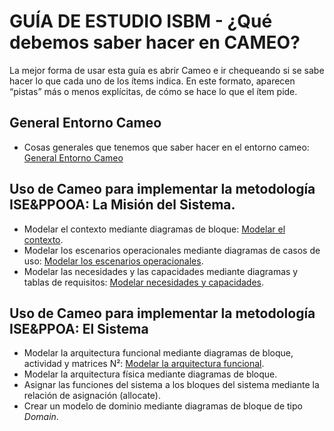 # GUÍA DE ESTUDIO ISBM - ¿Qué debemos saber hacer en CAMEO?

La mejor forma de usar esta guía es abrir Cameo e ir chequeando si se sabe hacer
lo que cada uno de los ítems indica. En este formato, aparecen “pistas” más o
menos explícitas, de cómo se hace lo que el ítem pide.

## General Entorno Cameo

*   Cosas generales que tenemos que saber hacer en el entorno cameo: [General Entorno Cameo](https://github.com/lmtanco/isbm-guia-de-estudio-cameo/blob/main/general-entorno-cameo.md)

## Uso de Cameo para implementar la metodología ISE&PPOOA: La Misión del Sistema. 

*   Modelar el contexto mediante diagramas de bloque: [Modelar el contexto](https://github.com/lmtanco/isbm-guia-de-estudio-cameo/blob/main/modelo-contexto.md).
*   Modelar los escenarios operacionales mediante diagramas de casos de uso: [Modelar los escenarios operacionales](https://github.com/lmtanco/isbm-guia-de-estudio-cameo/blob/main/escenarios-operacionales.md).
*   Modelar las necesidades y las capacidades mediante diagramas y tablas de requisitos: [Modelar necesidades y capacidades](https://github.com/lmtanco/isbm-guia-de-estudio-cameo/blob/main/necesidades-y-capacidades.md).

## Uso de Cameo para implementar la metodología ISE&PPOA: El Sistema

* Modelar la arquitectura funcional mediante diagramas de bloque, actividad y matrices N²: [Modelar la arquitectura funcional](https://github.com/lmtanco/isbm-guia-de-estudio-cameo/blob/main/arquitectura_funcional.md).
* Modelar la arquitectura física mediante diagramas de bloque. 
* Asignar las funciones del sistema a los bloques del sistema mediante la relación de asignación (allocate). 
* Crear un modelo de dominio mediante diagramas de bloque de tipo _Domain_. 
